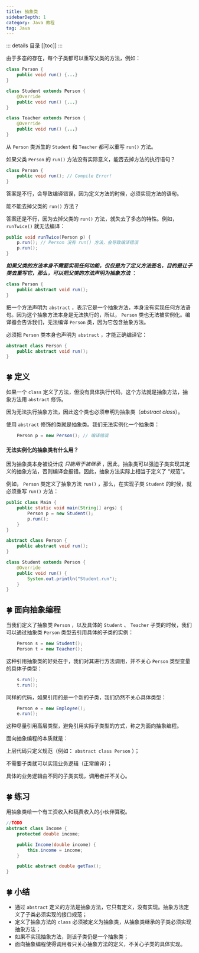 ```yaml
---
title: 抽象类
sidebarDepth: 1
category: Java 教程
tag: Java
---
```


::: details 目录
[[toc]]
:::


由于多态的存在，每个子类都可以重写父类的方法，例如：

```java
class Person {
    public void run() {...}
}

class Student extends Person {
    @Override
    public void run() {...}
}

class Teacher extends Person {
    @Override
    public void run() {...}
}
```

从 `Person` 类派生的 `Student` 和 `Teacher` 都可以重写 `run()` 方法。

如果父类 `Person` 的 `run()` 方法没有实际意义，能否去掉方法的执行语句？

```java
class Person {
    public void run(); // Compile Error!
}
```

答案是不行，会导致编译错误，因为定义方法的时候，必须实现方法的语句。

能不能去掉父类的 `run()` 方法？

答案还是不行，因为去掉父类的 `run()` 方法，就失去了多态的特性。例如， `runTwice()` 就无法编译：

```java
public void runTwice(Person p) {
    p.run(); // Person 没有 run() 方法，会导致编译错误
    p.run();
}
```

***如果父类的方法本身不需要实现任何功能，仅仅是为了定义方法签名，目的是让子类去重写它，那么，可以把父类的方法声明为抽象方法*** ：

```java
class Person {
    public abstract void run();
}
```

把一个方法声明为 `abstract` ，表示它是一个抽象方法，本身没有实现任何方法语句。因为这个抽象方法本身是无法执行的，所以， `Person` 类也无法被实例化。编译器会告诉我们，无法编译 `Person` 类，因为它包含抽象方法。

必须把 `Person` 类本身也声明为 `abstract` ，才能正确编译它：

```java
abstract class Person {
    public abstract void run();
}
```

## 🍀 定义

如果一个 `class` 定义了方法，但没有具体执行代码，这个方法就是抽象方法，抽象方法用 `abstract` 修饰。

因为无法执行抽象方法，因此这个类也必须申明为抽象类（*abstract class*）。

使用 `abstract` 修饰的类就是抽象类。我们无法实例化一个抽象类：

```java
    Person p = new Person(); // 编译错误
```

#### 无法实例化的抽象类有什么用？

因为抽象类本身被设计成 *只能用于被继承* ，因此，抽象类可以强迫子类实现其定义的抽象方法，否则编译会报错。因此，抽象方法实际上相当于定义了 “规范”。

例如， `Person` 类定义了抽象方法 `run()` ，那么，在实现子类 `Student` 的时候，就必须重写 `run()` 方法：

```java
public class Main {
    public static void main(String[] args) {
        Person p = new Student();
        p.run();
    }
}

abstract class Person {
    public abstract void run();
}

class Student extends Person {
    @Override
    public void run() {
        System.out.println("Student.run");
    }
}
```


## 🍀 面向抽象编程

当我们定义了抽象类 `Person` ，以及具体的 `Student` 、 `Teacher` 子类的时候，我们可以通过抽象类 `Person` 类型去引用具体的子类的实例：

```java
    Person s = new Student();
    Person t = new Teacher();
```

这种引用抽象类的好处在于，我们对其进行方法调用，并不关心 `Person` 类型变量的具体子类型：

```java
    s.run();
    t.run();
```

同样的代码，如果引用的是一个新的子类，我们仍然不关心具体类型：

```java
    Person e = new Employee();
    e.run();
```

这种尽量引用高层类型，避免引用实际子类型的方式，称之为面向抽象编程。

面向抽象编程的本质就是：

上层代码只定义规范（例如： `abstract class Person` ）；

不需要子类就可以实现业务逻辑（正常编译）；

具体的业务逻辑由不同的子类实现，调用者并不关心。

## 🍀 练习


用抽象类给一个有工资收入和稿费收入的小伙伴算税。

```java
//TODO
abstract class Income {
    protected double income;

    public Income(double income) {
        this.income = income;
    }

    public abstract double getTax();
}
```


## 🍀 小结


- 通过 `abstract` 定义的方法是抽象方法，它只有定义，没有实现。抽象方法定义了子类必须实现的接口规范；
- 定义了抽象方法的 `class` 必须被定义为抽象类，从抽象类继承的子类必须实现抽象方法；
- 如果不实现抽象方法，则该子类仍是一个抽象类；
- 面向抽象编程使得调用者只关心抽象方法的定义，不关心子类的具体实现。




